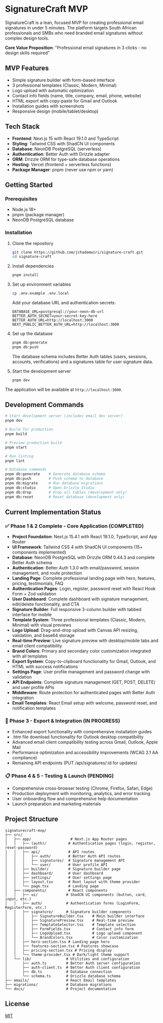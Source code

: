 # SignatureCraft MVP

SignatureCraft is a lean, focused MVP for creating professional email signatures in under 5 minutes. The platform targets South African professionals and SMBs who need branded email signatures without complex design tools.

**Core Value Proposition**: "Professional email signatures in 3 clicks - no design skills required"

## MVP Features

- Simple signature builder with form-based interface
- 3 professional templates (Classic, Modern, Minimal)
- Logo upload with automatic optimization
- Contact info fields (name, title, company, email, phone, website)
- HTML export with copy-paste for Gmail and Outlook
- Installation guides with screenshots
- Responsive design (mobile/tablet/desktop)

## Tech Stack

- **Frontend**: Next.js 15 with React 19.1.0 and TypeScript
- **Styling**: Tailwind CSS with ShadCN UI components
- **Database**: NeonDB PostgreSQL (serverless)
- **Authentication**: Better Auth with Drizzle adapter
- **ORM**: Drizzle ORM for type-safe database operations
- **Hosting**: Vercel (frontend + serverless functions)
- **Package Manager**: pnpm (never use npm or yarn)

## Getting Started

### Prerequisites

- Node.js 18+
- pnpm (package manager)
- NeonDB PostgreSQL database

### Installation

1. Clone the repository
   ```bash
   git clone https://github.com/jchademwiri/signature-craft.git
   cd signature-craft
   ```

2. Install dependencies
   ```bash
   pnpm install
   ```

3. Set up environment variables
   ```bash
   cp .env.example .env.local
   ```
   
   Add your database URL and authentication secrets:
   ```env
   DATABASE_URL=postgresql://your-neon-db-url
   BETTER_AUTH_SECRET=your-secret-key-here
   BETTER_AUTH_URL=http://localhost:3000
   NEXT_PUBLIC_BETTER_AUTH_URL=http://localhost:3000
   ```

4. Set up the database
   ```bash
   pnpm db:generate
   pnpm db:push
   ```
   
   The database schema includes Better Auth tables (users, sessions, accounts, verifications) and a signatures table for user signature data.

5. Start the development server
   ```bash
   pnpm dev
   ```

The application will be available at `http://localhost:3000`.

## Development Commands

```bash
# Start development server (includes email dev server)
pnpm dev

# Build for production
pnpm build

# Preview production build
pnpm start

# Run linting
pnpm lint

# Database commands
pnpm db:generate    # Generate database schema
pnpm db:push        # Push schema to database
pnpm db:migrate     # Run database migrations
pnpm db:studio      # Open Drizzle Studio
pnpm db:drop        # Drop all tables (development only)
pnpm db:reset       # Reset database (development only)
```

## Current Implementation Status

### ✅ Phase 1 & 2 Complete - Core Application (COMPLETED)
- **Project Foundation**: Next.js 15.4.1 with React 19.1.0, TypeScript, and App Router
- **UI Framework**: Tailwind CSS 4 with ShadCN UI components (15+ components implemented)
- **Database**: NeonDB PostgreSQL with Drizzle ORM 0.44.3 and complete Better Auth schema
- **Authentication**: Better Auth 1.3.0 with email/password, session management, and route protection
- **Landing Page**: Complete professional landing page with hero, features, pricing, testimonials, FAQ
- **Authentication Pages**: Login, register, password reset with React Hook Form + Zod validation
- **User Dashboard**: Complete dashboard with signature management, edit/delete functionality, and CTA
- **Signature Builder**: Full responsive 3-column builder with tabbed interface for mobile
- **Template System**: Three professional templates (Classic, Modern, Minimal) with visual previews
- **Logo Upload**: Drag-and-drop upload with Canvas API resizing, validation, and base64 storage
- **Real-time Preview**: Live signature preview with desktop/mobile tabs and email client compatibility
- **Brand Colors**: Primary and secondary color customization integrated with all templates
- **Export System**: Copy-to-clipboard functionality for Gmail, Outlook, and HTML with success notifications
- **Settings Page**: User profile management and password change with validation
- **API Endpoints**: Complete signature management (GET, POST, DELETE) and user profile APIs
- **Middleware**: Route protection for authenticated pages with Better Auth integration
- **Email Templates**: React Email setup with welcome, password reset, and notification templates

### 🚧 Phase 3 - Export & Integration (IN PROGRESS)
- Enhanced export functionality with comprehensive installation guides
- .htm file download functionality for Outlook desktop compatibility
- Advanced email client compatibility testing across Gmail, Outlook, Apple Mail
- Performance optimization and accessibility improvements (WCAG 2.1 AA compliance)
- Remaining API endpoints (PUT /api/signatures/:id for updates)

### 📋 Phase 4 & 5 - Testing & Launch (PENDING)
- Comprehensive cross-browser testing (Chrome, Firefox, Safari, Edge)
- Production deployment with monitoring, analytics, and error tracking
- User onboarding flow and comprehensive help documentation
- Launch preparation and marketing materials

## Project Structure

```
signaturecraft-mvp/
├── src/
│   ├── app/                  # Next.js App Router pages
│   │   ├── (auth)/          # Authentication pages (login, register, reset-password)
│   │   ├── api/             # API routes
│   │   │   ├── auth/        # Better Auth API routes
│   │   │   ├── signatures/  # Signature management API
│   │   │   └── user/        # User profile API
│   │   ├── builder/         # Signature builder page
│   │   ├── dashboard/       # User dashboard
│   │   ├── settings/        # User settings page
│   │   ├── layout.tsx       # Root layout with theme provider
│   │   └── page.tsx         # Landing page
│   ├── components/          # React components
│   │   ├── ui/             # ShadCN UI components (button, card, input, etc.)
│   │   ├── auth/           # Authentication forms (LoginForm, RegisterForm, etc.)
│   │   ├── signature/      # Signature builder components
│   │   │   ├── SignatureBuilder.tsx    # Main builder interface
│   │   │   ├── SignaturePreview.tsx    # Real-time preview
│   │   │   ├── TemplateSelector.tsx    # Template selection
│   │   │   ├── FormFields.tsx          # Contact info form
│   │   │   ├── LogoUpload.tsx          # Logo upload component
│   │   │   └── BrandColors.tsx         # Color customization
│   │   ├── hero-section.tsx # Landing page hero
│   │   ├── features-section.tsx # Features showcase
│   │   ├── pricing-section.tsx # Pricing display
│   │   └── theme-provider.tsx # Dark/light theme support
│   └── lib/                # Utilities and configuration
│       ├── auth.ts         # Better Auth server configuration
│       ├── auth-client.ts  # Better Auth client configuration
│       ├── db.ts           # Database connection
│       └── schema.ts       # Drizzle database schema
├── emails/                 # React Email templates
├── migrations/             # Database migrations
└── docs/                   # Project documentation
```

## License

[MIT](LICENSE)